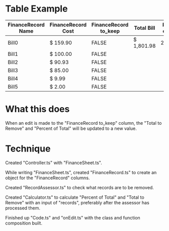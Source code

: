 # Table Example

| FinanceRecord Name | FinanceRecord Cost | FinanceRecord to_keep | Total Bill  | Percent of Total | Total to Remove |
| ------------------ | ------------------ | --------------------- | ----------- | ---------------- | --------------- |
| Bill0              | \$ 159.90          | FALSE                 | \$ 1,801.98 | 24.852%          | \$ 447.82       |
| Bill1              | \$ 100.00          | FALSE                 |             |                  |                 |
| Bill2              | \$ 90.93           | FALSE                 |             |                  |                 |
| Bill3              | \$ 85.00           | FALSE                 |             |                  |                 |
| Bill4              | \$ 9.99            | FALSE                 |             |                  |                 |
| Bill5              | \$ 2.00            | FALSE                 |             |                  |                 |

# What this does

When an edit is made to the "FinanceRecord to_keep" column, the "Total to Remove" and "Percent of Total" will be updated to a new value.

# Technique

Created "Controller.ts" with "FinanceSheet.ts".

While writing "FinanceSheet.ts", created "FinanceRecord.ts" to create an object for the "FinanceRecord" columns.

Created "RecordAssessor.ts" to check what records are to be removed.

Created "Calculator.ts" to calculate "Percent of Total" and "Total to Remove" with an input of "records", preferably after the assessor has processed them.

Finished up "Code.ts" and "onEdit.ts" with the class and function composition built.
